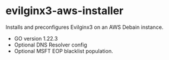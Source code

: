 # evilginx3-aws-installer
Installs and preconfigures Evilginx3 on an AWS Debain instance.

- GO version 1.22.3
- Optional DNS Resolver config
- Optional MSFT EOP blacklist population.
